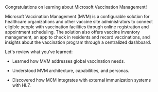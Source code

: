 Congratulations on learning about Microsoft Vaccination Management!

Microsoft Vaccination Management (MVM) is a configurable solution for healthcare organizations and other vaccine site administrators to connect eligible people with vaccination facilities through online registration and appointment scheduling. The solution also offers vaccine inventory management, an app to check in residents and record vaccinations, and insights about the vaccination program through a centralized dashboard.

Let's review what you've learned:

- Learned how MVM addresses global vaccination needs.

- Understood MVM architecture, capabilities, and personas.

- Discovered how MCM integrates with external immunization systems with HL7.
